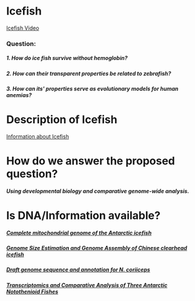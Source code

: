 # Icefish
[Icefish Video](https://www.youtube.com/watch?v=4DKC7uX83Tk)
### Question:
##### 1. How do ice fish survive without hemoglobin? 
##### 2. How can their transparent properties be related to zebrafish?
##### 3. How can its' properties serve as evolutionary models for human anemias?
# Description of Icefish
[Information about Icefish](https://www.britannica.com/animal/icefish)
# How do we answer the proposed question?
##### Using developmental biology and comparative genome-wide analysis.
# Is DNA/Information available?
##### [Complete mitochondrial genome of the Antarctic icefish](http://www.tandfonline.com/doi/abs/10.3109/19401736.2013.861444?journalCode=imdn20)
##### [Genome Size Estimation and Genome Assembly of Chinese clearhead icefish](https://www.ncbi.nlm.nih.gov/pmc/articles/PMC5530312/)
##### [Draft genome sequence and annotation for N. coriiceps](https://genomebiology.biomedcentral.com/articles/10.1186/s13059-014-0468-1)
##### [Transcriptomics and Comparative Analysis of Three Antarctic Notothenioid Fishes](https://www.ncbi.nlm.nih.gov/pmc/articles/PMC3420891/)
